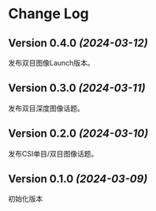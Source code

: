 Change Log
===============================================================================

Version 0.4.0 *(2024-03-12)*
----------------------------

发布双目图像Launch版本。

Version 0.3.0 *(2024-03-11)*
----------------------------

发布双目深度图像话题。

Version 0.2.0 *(2024-03-10)*
----------------------------

发布CSI单目/双目图像话题。

Version 0.1.0 *(2024-03-09)*
----------------------------

初始化版本
